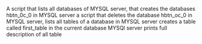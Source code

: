 A script that lists all databases of MYSQL server, that creates the databases hbtn_0c_0 in MYSQL server
a script that deletes the database hbtn_oc_0 in MYSQL server, lists all tables of a database in MYSQL server
creates a table called first_table in the current database MYSQl server 
prints full description of all table

